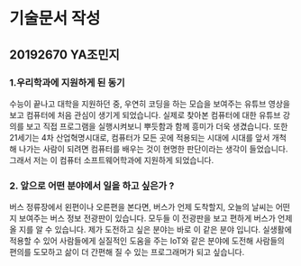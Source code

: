 # 기술문서 작성  

## 20192670 YA조민지

### 1.우리학과에 지원하게 된 동기  

수능이 끝나고 대학을 지원하던 중, 우연히 코딩을 하는 모습을 보여주는 유튜브 영상을 보고 컴퓨터에 처음 관심이 생기게 되었습니다. 실제로 찾아본 컴퓨터에 대한 유튜브 강의를 보고 직접 프로그램을 실행시켜보니 뿌듯함과 함께 흥미가 더욱 생겼습니다. 또한 21세기는 4차 산업혁명시대로, 컴퓨터가 모든 곳에 적용되는 시대에 시대를 앞서 개척해 나가는 사람이 되려면 컴퓨터를 배우는 것이 현명한 판단이라는 생각이 들었습니다. 그래서 저는 이 컴퓨터 소프트웨어학과에 지원하게 되었습니다.

### 2. 앞으로 어떤 분야에서 일을 하고 싶은가 ?

버스 정류장에서 왼편이나 오른편을 본다면, 버스가 언제 도착할지, 오늘의 날씨는 어떤지 보여주는 버스 정보 전광판이 있습니다. 모두들 이 전광판을 보고 편하게 버스가 언제 올 지를 알 수 있습니다. 제가 도전하고 싶은 분야는 바로 이 같은 분야 입니다. 실생활에 적용할 수 있어 사람들에게 실질적인 도움을 주는 IoT와 같은 분야에 도전해 사람들의 편의를 도모하고 삶이 더 간편해 질 수 있는 프로그래머가 되고 싶습니다.
